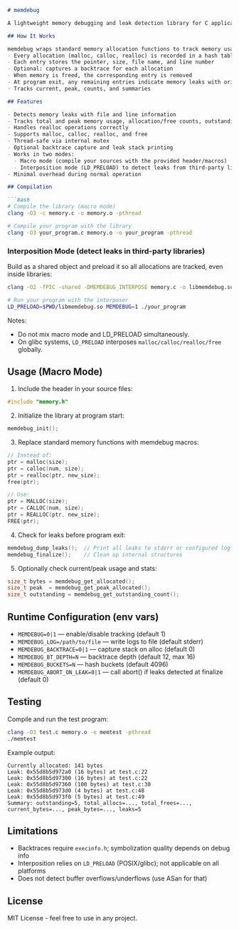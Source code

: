 

```markdown
# memdebug

A lightweight memory debugging and leak detection library for C applications.

## How It Works

memdebug wraps standard memory allocation functions to track memory usage:
- Every allocation (malloc, calloc, realloc) is recorded in a hash table
- Each entry stores the pointer, size, file name, and line number
- Optional: captures a backtrace for each allocation
- When memory is freed, the corresponding entry is removed
- At program exit, any remaining entries indicate memory leaks with origin info
- Tracks current, peak, counts, and summaries

## Features

- Detects memory leaks with file and line information
- Tracks total and peak memory usage, allocation/free counts, outstanding blocks
- Handles realloc operations correctly
- Supports malloc, calloc, realloc, and free
- Thread-safe via internal mutex
- Optional backtrace capture and leak stack printing
- Works in two modes:
  - Macro mode (compile your sources with the provided header/macros)
  - Interposition mode (LD_PRELOAD) to detect leaks from third-party libraries too
- Minimal overhead during normal operation

## Compilation

```bash
# Compile the library (macro mode)
clang -O3 -c memory.c -o memory.o -pthread

# Compile your program with the library
clang -O3 your_program.c memory.o -o your_program -pthread
```

### Interposition Mode (detect leaks in third-party libraries)

Build as a shared object and preload it so all allocations are tracked, even inside libraries:

```bash
clang -O2 -fPIC -shared -DMEMDEBUG_INTERPOSE memory.c -o libmemdebug.so -ldl -pthread

# Run your program with the interposer
LD_PRELOAD=$PWD/libmemdebug.so MEMDEBUG=1 ./your_program
```

Notes:
- Do not mix macro mode and LD_PRELOAD simultaneously.
- On glibc systems, `LD_PRELOAD` interposes `malloc/calloc/realloc/free` globally.

## Usage (Macro Mode)

1. Include the header in your source files:
```c
#include "memory.h"
```

2. Initialize the library at program start:
```c
memdebug_init();
```

3. Replace standard memory functions with memdebug macros:
```c
// Instead of:
ptr = malloc(size);
ptr = calloc(num, size);
ptr = realloc(ptr, new_size);
free(ptr);

// Use:
ptr = MALLOC(size);
ptr = CALLOC(num, size);
ptr = REALLOC(ptr, new_size);
FREE(ptr);
```

4. Check for leaks before program exit:
```c
memdebug_dump_leaks();  // Print all leaks to stderr or configured log file
memdebug_finalize();    // Clean up internal structures
```

5. Optionally check current/peak usage and stats:
```c
size_t bytes = memdebug_get_allocated();
size_t peak  = memdebug_get_peak_allocated();
size_t outstanding = memdebug_get_outstanding_count();
```

## Runtime Configuration (env vars)

- `MEMDEBUG=0|1` — enable/disable tracking (default 1)
- `MEMDEBUG_LOG=/path/to/file` — write logs to file (default stderr)
- `MEMDEBUG_BACKTRACE=0|1` — capture stack on alloc (default 0)
- `MEMDEBUG_BT_DEPTH=N` — backtrace depth (default 12, max 16)
- `MEMDEBUG_BUCKETS=N` — hash buckets (default 4096)
- `MEMDEBUG_ABORT_ON_LEAK=0|1` — call abort() if leaks detected at finalize (default 0)

## Testing

Compile and run the test program:
```bash
clang -O3 test.c memory.o -o memtest -pthread
./memtest
```

Example output:
```
Currently allocated: 141 bytes
Leak: 0x55d8b5d972a0 (16 bytes) at test.c:22
Leak: 0x55d8b5d97300 (16 bytes) at test.c:22
Leak: 0x55d8b5d97360 (100 bytes) at test.c:30
Leak: 0x55d8b5d973d0 (4 bytes) at test.c:48
Leak: 0x55d8b5d973f0 (5 bytes) at test.c:49
Summary: outstanding=5, total_allocs=..., total_frees=..., current_bytes=..., peak_bytes=..., leaks=5
```

## Limitations

- Backtraces require `execinfo.h`; symbolization quality depends on debug info
- Interposition relies on `LD_PRELOAD` (POSIX/glibc); not applicable on all platforms
- Does not detect buffer overflows/underflows (use ASan for that)

## License

MIT License - feel free to use in any project.
```
